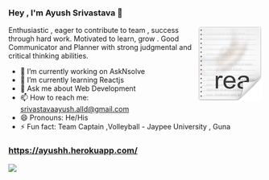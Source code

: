 ### Hey , I'm Ayush Srivastava 👋
 
 <img src="icon.png" align="right" />
    Enthusiastic , eager to contribute to team , success through hard work. Motivated to learn, grow . Good Communicator and Planner with strong judgmental and               critical thinking abilities.
  <br>

- 🔭 I’m currently working on AskNsolve
- 🌱 I’m currently learning Reactjs
- 💬 Ask me about Web Development
- 📫 How to reach me: srivastavaayush.alld@gmail.com
- 😄 Pronouns: He/His
- ⚡ Fun fact: Team Captain ,Volleyball - Jaypee University , Guna

###  https://ayushh.herokuapp.com/

<img src="https://github-readme-stats.vercel.app/api?username=ayushh01&&show_icons=true&title_color=ffffff&icon_color=bb2acf&text_color=daf7dc&bg_color=151515">

